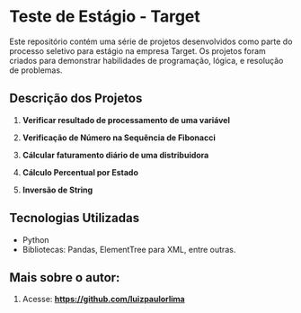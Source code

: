 # Teste de Estágio - Target

Este repositório contém uma série de projetos desenvolvidos como parte do processo seletivo para estágio na empresa Target. Os projetos foram criados para demonstrar habilidades de programação, lógica, e resolução de problemas.

## Descrição dos Projetos

1. **Verificar resultado de processamento de uma variável**

2. **Verificação de Número na Sequência de Fibonacci**

3. **Cálcular faturamento diário de uma distribuidora**

4. **Cálculo Percentual por Estado**

6. **Inversão de String**

## Tecnologias Utilizadas

- Python
- Bibliotecas: Pandas, ElementTree para XML, entre outras.

## Mais sobre o autor:

1. Acesse:
    **https://github.com/luizpaulorlima**
